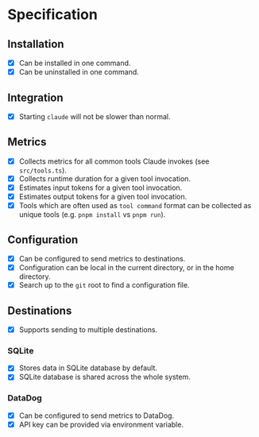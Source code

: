 # Specification

## Installation
- [x] Can be installed in one command.
- [x] Can be uninstalled in one command.

## Integration
- [x] Starting `claude` will not be slower than normal.

## Metrics
- [x] Collects metrics for all common tools Claude invokes (see `src/tools.ts`).
- [x] Collects runtime duration for a given tool invocation.
- [x] Estimates input tokens for a given tool invocation.
- [x] Estimates output tokens for a given tool invocation.
- [x] Tools which are often used as `tool command` format can be collected as unique tools (e.g. `pnpm install` vs `pnpm run`).

## Configuration
- [x] Can be configured to send metrics to destinations.
- [x] Configuration can be local in the current directory, or in the home directory.
- [x] Search up to the `git` root to find a configuration file.

## Destinations
- [x] Supports sending to multiple destinations.

### SQLite
- [x] Stores data in SQLite database by default.
- [x] SQLite database is shared across the whole system.

### DataDog
- [x] Can be configured to send metrics to DataDog.
- [x] API key can be provided via environment variable.